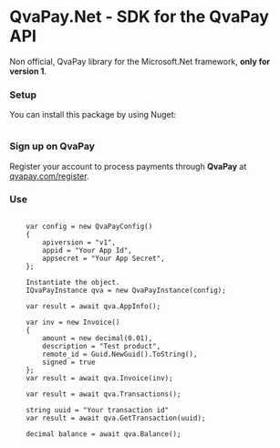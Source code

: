 # QvaPay.Net - SDK for the QvaPay API 

Non official, QvaPay library for the Microsoft.Net framework, **only for version 1**.

### Setup

You can install this package by using Nuget:

```bash

```

### Sign up on **QvaPay**

Register your account to process payments through **QvaPay** at [qvapay.com/register](https://qvapay.com/register).

### Use
```dotnet 
    
	var config = new QvaPayConfig()
    {
        apiversion = "v1",
        appid = "Your App Id",
        appsecret = "Your App Secret",
    };

    Instantiate the object.
    IQvaPayInstance qva = new QvaPayInstance(config);

    var result = await qva.AppInfo();

    var inv = new Invoice()
    {
        amount = new decimal(0.01),
        description = "Test product",
        remote_id = Guid.NewGuid().ToString(),
        signed = true
    };
    var result = await qva.Invoice(inv);

    var result = await qva.Transactions();

    string uuid = "Your transaction id"
    var result = await qva.GetTransaction(uuid);

    decimal balance = await qva.Balance();

```